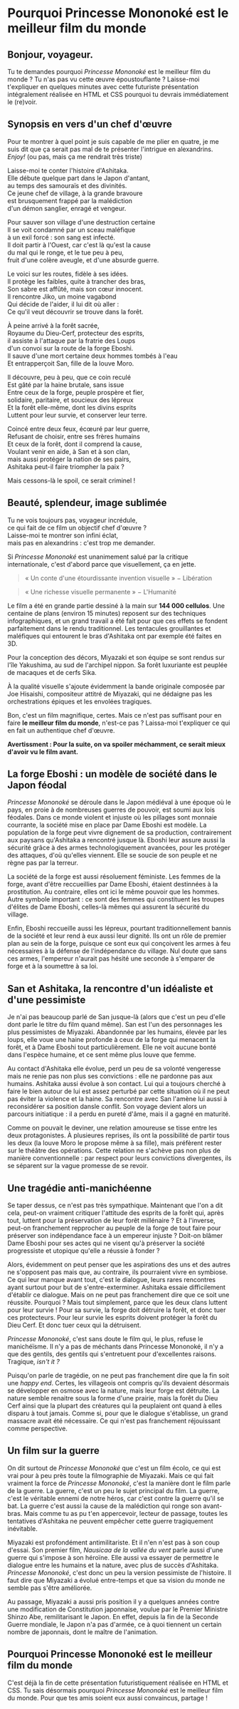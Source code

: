 # Pourquoi Princesse Mononoké est le meilleur film du monde

## Bonjour, voyageur.

Tu te demandes pourquoi *Princesse Mononoké* est le meilleur film du monde ? Tu n'as pas vu cette œuvre époustouflante ? Laisse-moi t'expliquer en quelques minutes avec cette futuriste présentation intégralement réalisée en HTML et CSS pourquoi tu devrais immédiatement le (re)voir.

## Synopsis en vers d'un chef d'œuvre

Pour te montrer à quel point je suis capable de me plier en quatre, je me suis dit que ça serait pas mal de te présenter l'intrigue en alexandrins. *Enjoy!* (ou pas, mais ça me rendrait très triste)

Laisse-moi te conter l'histoire d'Ashitaka.  
Elle débute quelque part dans le Japon d'antant,  
au temps des samouraïs et des divinités.  
Ce jeune chef de village, à la grande bravoure  
est brusquement frappé par la malédiction  
d'un démon sanglier, enragé et vengeur.  

Pour sauver son village d'une destruction certaine  
Il se voit condamné par un sceau maléfique  
à un exil forcé : son sang est infecté.  
Il doit partir à l'Ouest, car c'est là qu'est la cause  
du mal qui le ronge, et le tue peu à peu,  
fruit d'une colère aveugle, et d'une absurde guerre.

Le voici sur les routes, fidèle à ses idées.  
Il protège les faibles, quite à trancher des bras,  
Son sabre est affûté, mais son cœur innocent.  
Il rencontre Jiko, un moine vagabond  
Qui décide de l'aider, il lui dit où aller :  
Ce qu'il veut découvrir se trouve dans la forêt.  

À peine arrivé à la forêt sacrée,  
Royaume du Dieu-Cerf, protecteur des esprits,  
il assiste à l'attaque par la fratrie des Loups  
d'un convoi sur la route de la forge Eboshi.  
Il sauve d'une mort certaine deux hommes tombés à l'eau  
Et entrapperçoit San, fille de la louve Moro.  

Il découvre, peu à peu, que ce coin reculé  
Est gâté par la haine brutale, sans issue  
Entre ceux de la forge, peuple prospère et fier,  
solidaire, paritaire, et soucieux des lépreux  
Et la forêt elle-même, dont les divins esprits  
Luttent pour leur survie, et conserver leur terre.  

Coincé entre deux feux, écœuré par leur guerre,  
Refusant de choisir, entre ses frères humains  
Et ceux de la forêt, dont il comprend la cause,  
Voulant venir en aide, à San et à son clan,  
mais aussi protéger la nation de ses pairs,  
Ashitaka peut-il faire triompher la paix ?

Mais cessons-là le spoil, ce serait criminel !

## Beauté, splendeur, image sublimée

Tu ne vois toujours pas, voyageur incrédule,  
ce qui fait de ce film un objectif chef d'œuvre ?  
Laisse-moi te montrer son infini éclat,  
mais pas en alexandrins : c'est trop me demander.

Si *Princesse Mononoké* est unanimement salué par la critique internationale, c'est d'abord parce que visuellement, ça en jette.

> « Un conte d'une étourdissante invention visuelle »
− Libération

>« Une richesse visuelle permanente »
− L'Humanité

Le film a été en grande partie dessiné à la main sur **144 000 cellulos**. Une centaine de plans (environ 15 minutes) reposent sur des techniques infographiques, et un grand travail a été fait pour que ces effets se fondent parfaitement dans le rendu traditionnel. Les tentacules grouillantes et maléfiques qui entourent le bras d'Ashitaka ont par exemple été faites en 3D.

Pour la conception des décors, Miyazaki et son équipe se sont rendus sur l'île Yakushima, au sud de l'archipel nippon. Sa forêt luxuriante est peuplée de macaques et de cerfs Sika.

À la qualité visuelle s'ajoute évidemment la bande originale composée par Joe Hisaishi, compositeur attitré de Miyazaki, qui ne dédaigne pas les orchestrations épiques et les envolées tragiques.

Bon, c'est un film magnifique, certes. Mais ce n'est pas suffisant pour en faire **le meilleur film du monde**, n'est-ce pas ? Laissa-moi t'expliquer ce qui en fait un authentique chef d'œuvre.

**Avertissment : Pour la suite, on va spoiler méchamment, ce serait mieux d'avoir vu le film avant.**

## La forge Eboshi : un modèle de société dans le Japon féodal

*Princesse Mononoké* se déroule dans le Japon médiéval à une époque où le pays, en proie à de nombreuses guerres de pouvoir, est soumi aux lois féodales. Dans ce monde violent et injuste où les pillages sont monnaie courrante, la société mise en place par Dame Eboshi est modèle. La population de la forge peut vivre dignement de sa production, contrairement aux paysans qu'Ashitaka a rencontré jusque là. Eboshi leur assure aussi la sécurité grâce à des armes technologiquement avancées, pour les protéger des attaques, d'où qu'elles viennent. Elle se soucie de son peuple et ne règne pas par la terreur.

La société de la forge est aussi résoluement féministe. Les femmes de la forge, avant d'être reccueillies par Dame Eboshi, étaient destinnées à la prostitution. Au contraire, elles ont ici le même pouvoir que les hommes. Autre symbole important : ce sont des femmes qui constituent les troupes d'élites de Dame Eboshi, celles-là mêmes qui assurent la sécurité du village.

Enfin, Eboshi reccueille aussi les lépreux, pourtant traditionnellement bannis de la société et leur rend à eux aussi leur dignité. Ils ont un rôle de premier plan au sein de la forge, puisque ce sont eux qui conçoivent les armes à feu nécessaires à la défense de l'indépendance du village. Nul doute que sans ces armes, l'empereur n'aurait pas hésité une seconde à s'emparer de forge et à la soumettre à sa loi.

## San et Ashitaka, la rencontre d'un idéaliste et d'une pessimiste

Je n'ai pas beaucoup parlé de San jusque-là (alors que c'est un peu d'elle dont parle le titre du film quand même). San est l'un des personnages les plus pessimistes de Miyazaki. Abandonnée par les humains, élevée par les loups, elle voue une haine profonde à ceux de la forge qui menacent la forêt, et à Dame Eboshi tout particulièrement. Elle ne voit aucune bonté dans l'espèce humaine, et ce sent même plus louve que femme.

Au contact d'Ashitaka elle évolue, perd un peu de sa volonté vengeresse mais ne renie pas non plus ses convictions : elle ne pardonne pas aux humains. Ashitaka aussi évolue à son contact. Lui qui a toujours cherché à faire le bien autour de lui est assez perturbé par cette situation où il ne peut pas éviter la violence et la haine. Sa rencontre avec San l'amène lui aussi à reconsidérer sa position dansle conflit. Son voyage devient alors un parcours initiatique : il a perdu en pureté d'âme, mais il a gagné en maturité.

Comme on pouvait le deviner, une relation amoureuse se tisse entre les deux protagonistes. À plusieures reprises, ils ont la possibilité de partir tous les deux (la louve Moro le propose même à sa fille), mais préfèrent rester sur le théâtre des opérations. Cette relation ne s'achève pas non plus de manière conventionnelle : par respect pour leurs convictions divergentes, ils se séparent sur la vague promesse de se revoir.

## Une tragédie anti-manichéenne

Se taper dessus, ce n'est pas très sympathique. Maintenant que l'on a dit cela, peut-on vraiment critiquer l'attitude des esprits de la forêt qui, après tout, luttent pour la préservation de leur forêt millénaire ? Et à l'inverse, peut-on franchement repprocher au peuple de la forge de tout faire pour préserver son indépendance face à un empereur injuste ? Doit-on blâmer Dame Eboshi pour ses actes qui ne visent qu'à préserver la société progressiste et utopique qu'elle a réussie à fonder ?

Alors, évidemment on peut penser que les aspirations des uns et des autres ne s'opposent pas mais que, au contraire, ils pourraient vivre en symbiose. Ce qui leur manque avant tout, c'est le dialogue, leurs rares rencontres ayant surtout pour but de s'entre-exterminer. Ashitaka essaie difficilement d'établir ce dialogue. Mais on ne peut pas franchement dire que ce soit une réussite. Pourquoi ? Mais tout simplement, parce que les deux clans luttent pour leur survie ! Pour sa survie, la forge doit détruire la forêt, et donc tuer ces protecteurs. Pour leur survie les esprits doivent protéger la forêt du Dieu Cerf. Et donc tuer ceux qui la détruisent.

*Princesse Mononoké*, c'est sans doute le film qui, le plus, refuse le manichéïsme. Il n'y a pas de méchants dans Princesse Mononoké, il n'y a que des gentils, des gentils qui s'entretuent pour d'excellentes raisons. Tragique, *isn't it ?*

Puisqu'on parle de tragédie, on ne peut pas franchement dire que la fin soit une *happy end*. Certes, les villageois ont compris qu'ils devaient désormais se développer en osmose avec la nature, mais leur forge est détruite. La nature semble renaitre sous la forme d'une prairie, mais la forêt du Dieu Cerf ainsi que la plupart des créatures qui la peuplaient ont quand à elles disparu à tout jamais. Comme si, pour que le dialogue s'établisse, un grand massacre avait été nécessaire. Ce qui n'est pas franchement réjouissant comme perspective.

## Un film sur la guerre

On dit surtout de *Princesse Mononoké* que c'est un film écolo, ce qui est vrai pour à peu près toute la filmographie de Miyazaki. Mais ce qui fait vraiment la force de *Princesse Mononoké*, c'est la manière dont le film parle de la guerre. La guerre, c'est un peu le sujet principal du film. La guerre, c'est le véritable ennemi de notre héros, car c'est contre la guerre qu'il se bat. La guerre c'est aussi la cause de la malédiction qui ronge son avant-bras. Mais comme tu as pu t'en appercevoir, lecteur de passage, toutes les tentatives d'Ashitaka ne peuvent empêcher cette guerre tragiquement inévitable.

Miyazaki est profondément antimilitariste. Et il n'en n'est pas à son coup d'essai. Son premier film, *Nausicaa de la vallée du vent* parle aussi d'une guerre qui s'impose à son héroïne. Elle aussi va essayer de permettre le dialogue entre les humains et la nature, avec plus de succès d'Ashitaka. *Princesse Mononoké*, c'est donc un peu la version pessimiste de l'histoire. Il faut dire que Miyazaki a évolué entre-temps et que sa vision du monde ne semble pas s'être améliorée.

Au passage, Miyazaki a aussi pris position il y a quelques années contre une modification de Constitution japonnaise, voulue par le Premier Ministre Shinzo Abe, remilitarisant le Japon. En effet, depuis la fin de la Seconde Guerre mondiale, le Japon n'a pas d'armée, ce à quoi tiennent un certain nombre de japonnais, dont le maître de l'animation.

## Pourquoi Princesse Mononoké est le meilleur film du monde

C'est déjà la fin de cette présentation futuristiquement réalisée en HTML et CSS. Tu sais désormais pourquoi *Princesse Mononoké* est le meilleur film du monde. Pour que tes amis soient eux aussi convaincus, partage !
